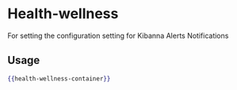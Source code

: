 Health-wellness
==============================================================================

For setting the configuration setting for Kibanna Alerts Notifications


Usage
------------------------------------------------------------------------------
```hbs
{{health-wellness-container}}
```